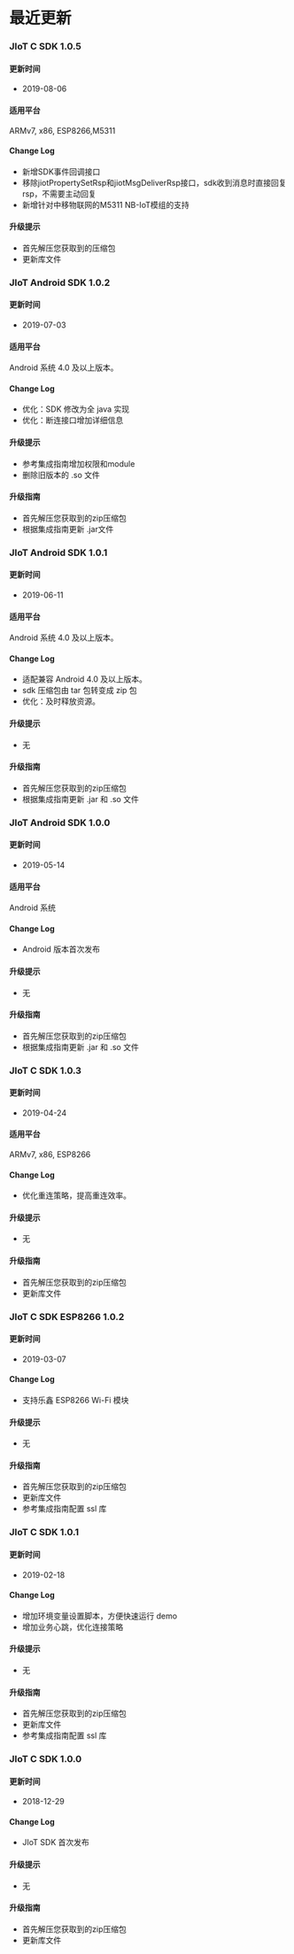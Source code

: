 # 最近更新
### JIoT C SDK  1.0.5
#### 更新时间
+ 2019-08-06

#### 适用平台
ARMv7, x86, ESP8266,M5311
#### Change Log
+ 新增SDK事件回调接口
+ 移除jiotPropertySetRsp和jiotMsgDeliverRsp接口，sdk收到消息时直接回复rsp，不需要主动回复
+ 新增针对中移物联网的M5311 NB-IoT模组的支持

#### 升级提示
+ 首先解压您获取到的压缩包
+ 更新库文件

### JIoT Android SDK  1.0.2
#### 更新时间
+ 2019-07-03

#### 适用平台
Android 系统 4.0 及以上版本。
#### Change Log
+ 优化：SDK 修改为全 java 实现
+ 优化：断连接口增加详细信息

#### 升级提示
+ 参考集成指南增加权限和module
+ 删除旧版本的 .so 文件

#### 升级指南
+ 首先解压您获取到的zip压缩包
+ 根据集成指南更新 .jar文件

### JIoT Android SDK  1.0.1
#### 更新时间
+ 2019-06-11

#### 适用平台
Android 系统 4.0 及以上版本。

#### Change Log
+ 适配兼容 Android 4.0 及以上版本。
+ sdk 压缩包由 tar 包转变成 zip 包
+ 优化：及时释放资源。

#### 升级提示
+ 无

#### 升级指南
+ 首先解压您获取到的zip压缩包
+ 根据集成指南更新 .jar 和 .so 文件


### JIoT Android SDK  1.0.0
#### 更新时间
+ 2019-05-14

#### 适用平台
Android 系统

#### Change Log
+ Android 版本首次发布

#### 升级提示
+ 无

#### 升级指南
+ 首先解压您获取到的zip压缩包
+ 根据集成指南更新 .jar 和 .so 文件

### JIoT C SDK  1.0.3

#### 更新时间
+ 2019-04-24
#### 适用平台
ARMv7, x86, ESP8266
#### Change Log
+ 优化重连策略，提高重连效率。

#### 升级提示
+ 无

#### 升级指南
+ 首先解压您获取到的zip压缩包
+ 更新库文件


### JIoT C SDK ESP8266 1.0.2

#### 更新时间

+ 2019-03-07

#### Change Log

+ 支持乐鑫 ESP8266 Wi-Fi 模块

#### 升级提示

+ 无

#### 升级指南
+ 首先解压您获取到的zip压缩包
+ 更新库文件
+ 参考集成指南配置 ssl 库

### JIoT C SDK  1.0.1

#### 更新时间

+ 2019-02-18

#### Change Log

+ 增加环境变量设置脚本，方便快速运行 demo
+ 增加业务心跳，优化连接策略

#### 升级提示

+ 无

#### 升级指南
+ 首先解压您获取到的zip压缩包
+ 更新库文件
+ 参考集成指南配置 ssl 库


### JIoT C SDK  1.0.0

#### 更新时间

+ 2018-12-29

#### Change Log

+ JIoT SDK 首次发布

#### 升级提示

+ 无

#### 升级指南

+ 首先解压您获取到的zip压缩包
+ 更新库文件

